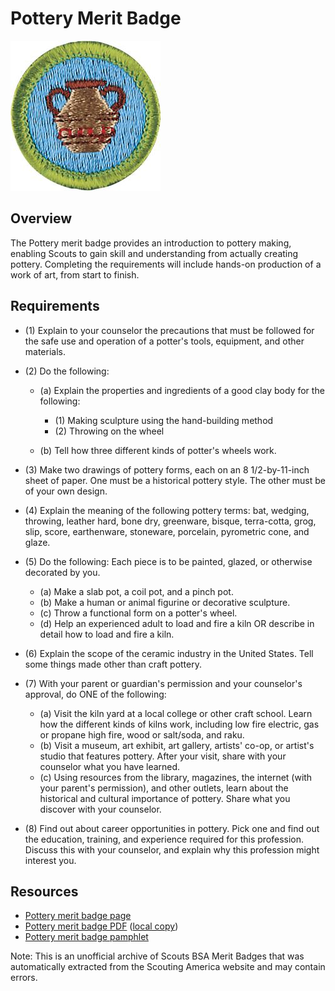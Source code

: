 

# Pottery Merit Badge

![Pottery Merit Badge](images/pottery-merit-badge.jpg)

## Overview



The Pottery merit badge provides an introduction to pottery making, enabling Scouts to gain skill and understanding from actually creating pottery. Completing the requirements will include hands-on production of a work of art, from start to finish.

## Requirements

* (1) Explain to your counselor the precautions that must be followed for the safe use and operation of a potter's tools, equipment, and other materials.
* (2) Do the following:
    * (a) Explain the properties and ingredients of a good clay body for the following:
        * (1) Making sculpture using the hand-building method
        * (2) Throwing on the wheel


    * (b) Tell how three different kinds of potter's wheels work.


* (3) Make two drawings of pottery forms, each on an 8 1/2-by-11-inch sheet of paper. One must be a historical pottery style. The other must be of your own design.
* (4) Explain the meaning of the following pottery terms: bat, wedging, throwing, leather hard, bone dry, greenware, bisque, terra-cotta, grog, slip, score, earthenware, stoneware, porcelain, pyrometric cone, and glaze.
* (5) Do the following: Each piece is to be painted, glazed, or otherwise decorated by you.
    * (a) Make a slab pot, a coil pot, and a pinch pot.
    * (b) Make a human or animal figurine or decorative sculpture.
    * (c) Throw a functional form on a potter's wheel.
    * (d) Help an experienced adult to load and fire a kiln OR describe in detail how to load and fire a kiln.


* (6) Explain the scope of the ceramic industry in the United States. Tell some things made other than craft pottery.
* (7) With your parent or guardian's permission and your counselor's approval, do ONE of the following:
    * (a) Visit the kiln yard at a local college or other craft school. Learn how the different kinds of kilns work, including low fire electric, gas or propane high fire, wood or salt/soda, and raku.
    * (b) Visit a museum, art exhibit, art gallery, artists' co-op, or artist's studio that features pottery. After your visit, share with your counselor what you have learned.
    * (c) Using resources from the library, magazines, the internet (with your parent's permission), and other outlets, learn about the historical and cultural importance of pottery. Share what you discover with your counselor.


* (8) Find out about career opportunities in pottery. Pick one and find out the education, training, and experience required for this profession. Discuss this with your counselor, and explain why this profession might interest you.


## Resources

- [Pottery merit badge page](https://www.scouting.org/merit-badges/pottery/)
- [Pottery merit badge PDF](https://filestore.scouting.org/filestore/Merit_Badge_ReqandRes/Pottery.pdf) ([local copy](files/pottery-merit-badge.pdf))
- [Pottery merit badge pamphlet](None)

Note: This is an unofficial archive of Scouts BSA Merit Badges that was automatically extracted from the Scouting America website and may contain errors.